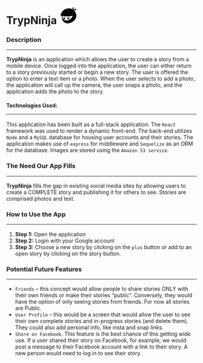 # TrypNinja <img src="client\src\logo.png" alt="trypninja" width="10%"/>  


  

### Description<hr/>
<strong>TrypNinja</strong> is an application which allows the user to create a story from a mobile device. Once logged into the application, the user can either return to a story previously started or begin a new story. The user is offered the option to enter a text item or a photo. When the user selects to add a photo, the application will call up the camera, the user snaps a photo, and the application adds the photo to the story.

#### Technologies Used:<hr/>
This application has been built as a full-stack application. The `React` framework was used to render a dynamic front-end. The back-end utilizes `Node` and a `MySQL` database for housing user accounts and their stories. The application makes use of `express` for middleware and `Sequelize` as an ORM for the database. Images are stored using the `Amazon S3 service`.
 
### The Need Our App Fills<hr/>
<strong>TrypNinja</strong> fills the gap in existing social media sites by allowing users to create a COMPLETE story and publishing it for others to see.  Stories are comprised photos and text.

### How to Use the App<hr/>
1. <strong>Step 1:</strong> Open the application
1. <strong>Step 2:</strong> Login with your Google account
1. <strong>Step 3:</strong> Choose a new story by clicking on the `plus` button or add to an open story by clicking on the story button.
### Potential Future Features<hr/>
* `Friends` – this concept would allow people to share stories ONLY with their own friends or make their stories “public”.  Conversely, they would have the option of only seeing stories from friends.  For now all stories are Public.
* `User Profile` – this would be a screen that would allow the user to see their own complete stories and in-progress stories (and delete them).  They could also add personal info, like insta and snap links.
* `Share on Facebook`.  This feature is the best chance of this getting wide use.  If a user shared their story on Facebook, for example, we would post a message to their Facebook account with a link to their story.  A new person would need to log in to see their story.  





